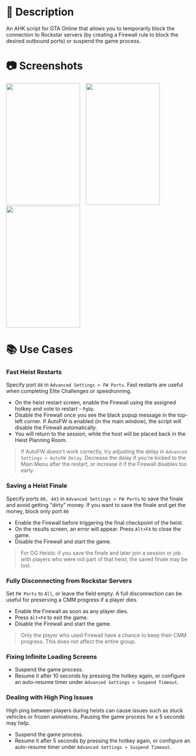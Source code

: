 # 📝 Description
An AHK script for GTA Online that allows you to temporarily block the connection to Rockstar servers (by creating a Firewall rule to block the desired outbound ports) or suspend the game process.

# 📷 Screenshots
<img width="200" height="330" src="https://github.com/user-attachments/assets/855b4b5a-d2df-46fa-b6dc-8ad07d70595e" />
&nbsp;&nbsp;
<img width="200" height="330" src="https://github.com/user-attachments/assets/3fbf2479-c3eb-4279-b3b6-b35157cbb0a5" />
&nbsp;&nbsp;
<img width="200" height="330" src="https://github.com/user-attachments/assets/ed4d42ea-42cf-4336-bb93-4becc1429c07" />

# 📚 Use Cases
### Fast Heist Restarts
Specify port `80` in `Advanced Settings > FW Ports`. Fast restarts are useful when completing Elite Challenges or speedrunning.
- On the heist restart screen, enable the Firewall using the assigned hotkey and vote to restart - `PgUp`.
- Disable the Firewall once you see the black popup message in the top-left corner. If AutoFW is enabled (in the main window), the script will disable the Firewall automatically.
- You will return to the session, while the host will be placed back in the Heist Planning Room.
> If AutoFW doesn't work correctly, try adjusting the delay in `Advanced Settings > AutoFW Delay`. Decrease the delay if you're kicked to the Main Menu after the restart, or increase it if the Firewall disables too early.

### Saving a Heist Finale
Specify ports `80, 443` in `Advanced Settings > FW Ports` to save the finale and avoid getting "dirty" money. If you want to save the finale and get the money, block only port `80`
- Enable the Firewall before triggering the final checkpoint of the heist.
- On the results screen, an error will appear. Press `Alt+F4` to close the game.
- Disable the Firewall and start the game.
> For OG Heists: if you save the finale and later join a session or job with players who were not part of that heist, the saved finale may be lost.

### Fully Disconnecting from Rockstar Servers
Set `FW Ports` to `All`, or leave the field empty. A full disconnection can be useful for preserving a CMM progress if a player dies.
- Enable the Firewall as soon as any player dies.
- Press `Alt+F4` to exit the game.
- Disable the Firewall and start the game.
> Only the player who used Firewall have a chance to keep their CMM progress. This does not affect the entire group.

### Fixing Infinite Loading Screens
- Suspend the game process.
- Resume it after 10 seconds by pressing the hotkey again, or configure an auto-resume timer under `Advanced Settings > Suspend Timeout`.

### Dealing with High Ping Issues
High ping between players during heists can cause issues such as stuck vehicles or frozen animations. Pausing the game process for a 5 seconds may help.
- Suspend the game process.
- Resume it after 5 seconds by pressing the hotkey again, or configure an auto-resume timer under `Advanced Settings > Suspend Timeout`.
